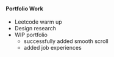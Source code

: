 #### Portfolio Work
* Leetcode warm up
* Design research  
* WIP portfolio
    * successfully added smooth scroll
    * added job experiences
